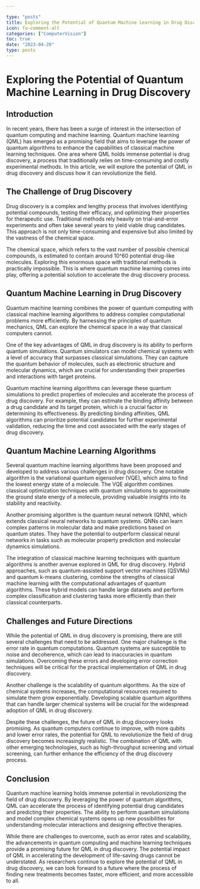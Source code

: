 ```yaml
---

type: "posts"
title: Exploring the Potential of Quantum Machine Learning in Drug Discovery
icon: fa-comment-alt
categories: ["ComputerVision"]
toc: true
date: "2023-04-20"
type: posts
---
```





# Exploring the Potential of Quantum Machine Learning in Drug Discovery

## Introduction

In recent years, there has been a surge of interest in the intersection of quantum computing and machine learning. Quantum machine learning (QML) has emerged as a promising field that aims to leverage the power of quantum algorithms to enhance the capabilities of classical machine learning techniques. One area where QML holds immense potential is drug discovery, a process that traditionally relies on time-consuming and costly experimental methods. In this article, we will explore the potential of QML in drug discovery and discuss how it can revolutionize the field.

## The Challenge of Drug Discovery

Drug discovery is a complex and lengthy process that involves identifying potential compounds, testing their efficacy, and optimizing their properties for therapeutic use. Traditional methods rely heavily on trial-and-error experiments and often take several years to yield viable drug candidates. This approach is not only time-consuming and expensive but also limited by the vastness of the chemical space.

The chemical space, which refers to the vast number of possible chemical compounds, is estimated to contain around 10^60 potential drug-like molecules. Exploring this enormous space with traditional methods is practically impossible. This is where quantum machine learning comes into play, offering a potential solution to accelerate the drug discovery process.

## Quantum Machine Learning in Drug Discovery

Quantum machine learning combines the power of quantum computing with classical machine learning algorithms to address complex computational problems more efficiently. By harnessing the principles of quantum mechanics, QML can explore the chemical space in a way that classical computers cannot.

One of the key advantages of QML in drug discovery is its ability to perform quantum simulations. Quantum simulators can model chemical systems with a level of accuracy that surpasses classical simulations. They can capture the quantum behavior of molecules, such as electronic structure and molecular dynamics, which are crucial for understanding their properties and interactions with target proteins.

Quantum machine learning algorithms can leverage these quantum simulations to predict properties of molecules and accelerate the process of drug discovery. For example, they can estimate the binding affinity between a drug candidate and its target protein, which is a crucial factor in determining its effectiveness. By predicting binding affinities, QML algorithms can prioritize potential candidates for further experimental validation, reducing the time and cost associated with the early stages of drug discovery.

## Quantum Machine Learning Algorithms

Several quantum machine learning algorithms have been proposed and developed to address various challenges in drug discovery. One notable algorithm is the variational quantum eigensolver (VQE), which aims to find the lowest energy state of a molecule. The VQE algorithm combines classical optimization techniques with quantum simulations to approximate the ground state energy of a molecule, providing valuable insights into its stability and reactivity.

Another promising algorithm is the quantum neural network (QNN), which extends classical neural networks to quantum systems. QNNs can learn complex patterns in molecular data and make predictions based on quantum states. They have the potential to outperform classical neural networks in tasks such as molecular property prediction and molecular dynamics simulations.

The integration of classical machine learning techniques with quantum algorithms is another avenue explored in QML for drug discovery. Hybrid approaches, such as quantum-assisted support vector machines (QSVMs) and quantum k-means clustering, combine the strengths of classical machine learning with the computational advantages of quantum algorithms. These hybrid models can handle large datasets and perform complex classification and clustering tasks more efficiently than their classical counterparts.

## Challenges and Future Directions

While the potential of QML in drug discovery is promising, there are still several challenges that need to be addressed. One major challenge is the error rate in quantum computations. Quantum systems are susceptible to noise and decoherence, which can lead to inaccuracies in quantum simulations. Overcoming these errors and developing error correction techniques will be critical for the practical implementation of QML in drug discovery.

Another challenge is the scalability of quantum algorithms. As the size of chemical systems increases, the computational resources required to simulate them grow exponentially. Developing scalable quantum algorithms that can handle larger chemical systems will be crucial for the widespread adoption of QML in drug discovery.

Despite these challenges, the future of QML in drug discovery looks promising. As quantum computers continue to improve, with more qubits and lower error rates, the potential for QML to revolutionize the field of drug discovery becomes increasingly realistic. The combination of QML with other emerging technologies, such as high-throughput screening and virtual screening, can further enhance the efficiency of the drug discovery process.

## Conclusion

Quantum machine learning holds immense potential in revolutionizing the field of drug discovery. By leveraging the power of quantum algorithms, QML can accelerate the process of identifying potential drug candidates and predicting their properties. The ability to perform quantum simulations and model complex chemical systems opens up new possibilities for understanding molecular interactions and designing effective therapies.

While there are challenges to overcome, such as error rates and scalability, the advancements in quantum computing and machine learning techniques provide a promising future for QML in drug discovery. The potential impact of QML in accelerating the development of life-saving drugs cannot be understated. As researchers continue to explore the potential of QML in drug discovery, we can look forward to a future where the process of finding new treatments becomes faster, more efficient, and more accessible to all.